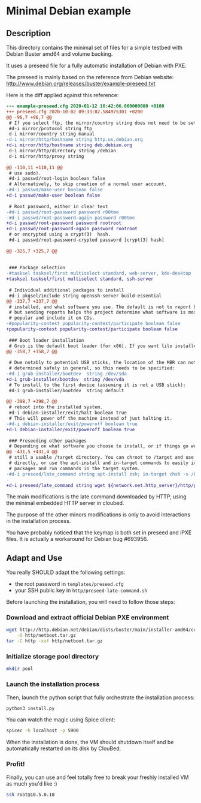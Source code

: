 Minimal Debian example
======================

## Description

This directory contains the minimal set of files for a simple testbed with
Debian Buster amd64 and volume backing.

It uses a preseed file for a fully automatic installation of Debian with PXE.

The preseed is mainly based on the reference from Debian website:
http://www.debian.org/releases/buster/example-preseed.txt

Here is the diff applied against this reference:

```diff
--- example-preseed.cfg	2020-01-12 16:42:06.000000000 +0100
+++ preseed.cfg	2020-10-02 09:33:02.584975301 +0200
@@ -96,7 +96,7 @@
 # If you select ftp, the mirror/country string does not need to be set.
 #d-i mirror/protocol string ftp
 d-i mirror/country string manual
-d-i mirror/http/hostname string http.us.debian.org
+d-i mirror/http/hostname string deb.debian.org
 d-i mirror/http/directory string /debian
 d-i mirror/http/proxy string
 
@@ -110,11 +110,11 @@
 # use sudo).
 #d-i passwd/root-login boolean false
 # Alternatively, to skip creation of a normal user account.
-#d-i passwd/make-user boolean false
+d-i passwd/make-user boolean false
 
 # Root password, either in clear text
-#d-i passwd/root-password password r00tme
-#d-i passwd/root-password-again password r00tme
+d-i passwd/root-password password rootroot
+d-i passwd/root-password-again password rootroot
 # or encrypted using a crypt(3)  hash.
 #d-i passwd/root-password-crypted password [crypt(3) hash]
 
@@ -325,7 +325,7 @@
 
 
 ### Package selection
-#tasksel tasksel/first multiselect standard, web-server, kde-desktop
+tasksel tasksel/first multiselect standard, ssh-server
 
 # Individual additional packages to install
 #d-i pkgsel/include string openssh-server build-essential
@@ -337,7 +337,7 @@
 # installed, and what software you use. The default is not to report back,
 # but sending reports helps the project determine what software is most
 # popular and include it on CDs.
-#popularity-contest popularity-contest/participate boolean false
+popularity-contest popularity-contest/participate boolean false
 
 ### Boot loader installation
 # Grub is the default boot loader (for x86). If you want lilo installed
@@ -358,7 +358,7 @@
 
 # Due notably to potential USB sticks, the location of the MBR can not be
 # determined safely in general, so this needs to be specified:
-#d-i grub-installer/bootdev  string /dev/sda
+d-i grub-installer/bootdev  string /dev/vda
 # To install to the first device (assuming it is not a USB stick):
 #d-i grub-installer/bootdev  string default
 
@@ -398,7 +398,7 @@
 # reboot into the installed system.
 #d-i debian-installer/exit/halt boolean true
 # This will power off the machine instead of just halting it.
-#d-i debian-installer/exit/poweroff boolean true
+d-i debian-installer/exit/poweroff boolean true
 
 ### Preseeding other packages
 # Depending on what software you choose to install, or if things go wrong
@@ -431,5 +431,4 @@
 # still a usable /target directory. You can chroot to /target and use it
 # directly, or use the apt-install and in-target commands to easily install
 # packages and run commands in the target system.
-#d-i preseed/late_command string apt-install zsh; in-target chsh -s /bin/zsh
-
+d-i preseed/late_command string wget ${network.net.http_server}/http/preseed-late-command.sh -O /target/opt/preseed-late-command.sh; in-target bash /opt/preseed-late-command.sh
```

The main modifications is the late command downloaded by HTTP, using the
minimal embedded HTTP server in cloubed.

The purpose of the other minors modifications is only to avoid interactions in
the installation process.

You have probably noticed that the keymap is both set in preseed and iPXE
files. It is actually a workaround for Debian bug #693956.

## Adapt and Use

You really SHOULD adapt the following settings:

* the root password in `templates/preseed.cfg`
* your SSH public key in `http/preseed-late-command.sh`

Before launching the installation, you will need to follow those steps:

### Download and extract official Debian PXE environment

```sh
wget http://http.debian.net/debian/dists/buster/main/installer-amd64/current/images/netboot/netboot.tar.gz \
    -O http/netboot.tar.gz
tar -C http -xzf http/netboot.tar.gz
```

### Initialize storage pool directory

```sh
mkdir pool
```

### Launch the installation process

Then, launch the python script that fully orchestrate the installation process:

```sh
python3 install.py
```

You can watch the magic using Spice client:

```sh
spicec -h localhost -p 5900
```

When the installation is done, the VM should shutdown itself and be
automatically restarted on its disk by ClouBed.

### Profit!

Finally, you can use and feel totally free to break your freshly installed VM
as much you'd like :)

```sh
ssh root@10.5.0.10
```
